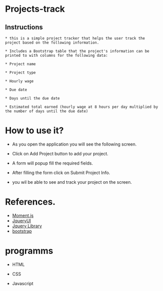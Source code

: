 # Projects-track

## Instructions

    * this is a simple project tracker that helps the user track the project based on the following information.

    * Includes a Bootstrap table that the project's information can be printed to with columns for the following data:

    * Project name

    * Project type

    * Hourly wage

    * Due date

    * Days until the due date

    * Estimated total earned (hourly wage at 8 hours per day multiplied by the number of days until the due date)

# How to use it?

  * As you open the application you will see the following screen.

  

  * Click on Add Project button to add your project.

  * A form will popup fill the required fields.

  * After filling the form click on Submit Project Info.

  * you wil be able to see and track your project on the screen.


# References.

  * [Moment.js](https://momentjs.com/)
  * [JqueryUI](https://jqueryui.com/)
  * [Jquery Library](https://jquery.com/)
  * [bootstrap](https://getbootstrap.com/)


# programms

  * HTML

  * CSS

  * Javascript
